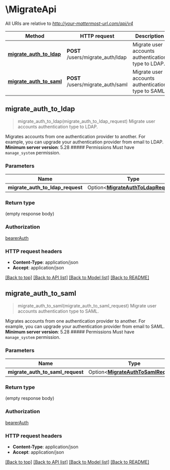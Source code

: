 # \MigrateApi

All URIs are relative to *http://your-mattermost-url.com/api/v4*

Method | HTTP request | Description
------------- | ------------- | -------------
[**migrate_auth_to_ldap**](MigrateApi.md#migrate_auth_to_ldap) | **POST** /users/migrate_auth/ldap | Migrate user accounts authentication type to LDAP.
[**migrate_auth_to_saml**](MigrateApi.md#migrate_auth_to_saml) | **POST** /users/migrate_auth/saml | Migrate user accounts authentication type to SAML.



## migrate_auth_to_ldap

> migrate_auth_to_ldap(migrate_auth_to_ldap_request)
Migrate user accounts authentication type to LDAP.

Migrates accounts from one authentication provider to another. For example, you can upgrade your authentication provider from email to LDAP. __Minimum server version__: 5.28 ##### Permissions Must have `manage_system` permission. 

### Parameters


Name | Type | Description  | Required | Notes
------------- | ------------- | ------------- | ------------- | -------------
**migrate_auth_to_ldap_request** | Option<[**MigrateAuthToLdapRequest**](MigrateAuthToLdapRequest.md)> |  |  |

### Return type

 (empty response body)

### Authorization

[bearerAuth](../README.md#bearerAuth)

### HTTP request headers

- **Content-Type**: application/json
- **Accept**: application/json

[[Back to top]](#) [[Back to API list]](../README.md#documentation-for-api-endpoints) [[Back to Model list]](../README.md#documentation-for-models) [[Back to README]](../README.md)


## migrate_auth_to_saml

> migrate_auth_to_saml(migrate_auth_to_saml_request)
Migrate user accounts authentication type to SAML.

Migrates accounts from one authentication provider to another. For example, you can upgrade your authentication provider from email to SAML. __Minimum server version__: 5.28 ##### Permissions Must have `manage_system` permission. 

### Parameters


Name | Type | Description  | Required | Notes
------------- | ------------- | ------------- | ------------- | -------------
**migrate_auth_to_saml_request** | Option<[**MigrateAuthToSamlRequest**](MigrateAuthToSamlRequest.md)> |  |  |

### Return type

 (empty response body)

### Authorization

[bearerAuth](../README.md#bearerAuth)

### HTTP request headers

- **Content-Type**: application/json
- **Accept**: application/json

[[Back to top]](#) [[Back to API list]](../README.md#documentation-for-api-endpoints) [[Back to Model list]](../README.md#documentation-for-models) [[Back to README]](../README.md)

